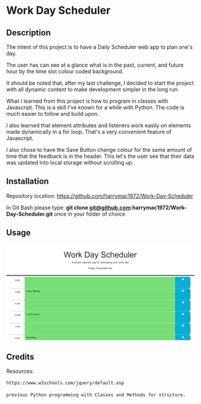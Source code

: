 # Work Day Scheduler

## Description

The intent of this project is to have a Daily Scheduler web app to plan one's day.

The user has can see at a glance what is in the past, current, and future hour by the time slot colour coded background.

It should be noted that, after my last challenge, I decided to start the project with all dynamic content to make development simpler in the long run.

What I learned from this project is how to program in classes with Javascript.  This is a skill I've known for a while with Python.
The code is much easier to follow and build upon.

I also learned that element attributes and listeners work easily on elements made dynamically in a for loop.
That's a very convenient feature of Javascript.

I also chose to have the Save Button change colour for the same amount of time that the feedback is in the header.
This let's the user see that their data was updated into local storage without scrolling up.

## Installation

Repository location:        https://github.com/harrymac1972/Work-Day-Scheduler

In Git Bash please type:
    <strong>git clone git@github.com:harrymac1972/Work-Day-Scheduler.git</strong>
once in your folder of choice

## Usage

![typical question](./Assets/imgs/screenshot-top-home-page.png)

## Credits

Resources:

    https://www.w3schools.com/jquery/default.asp

    previous Python programming with Classes and Methods for structure.





